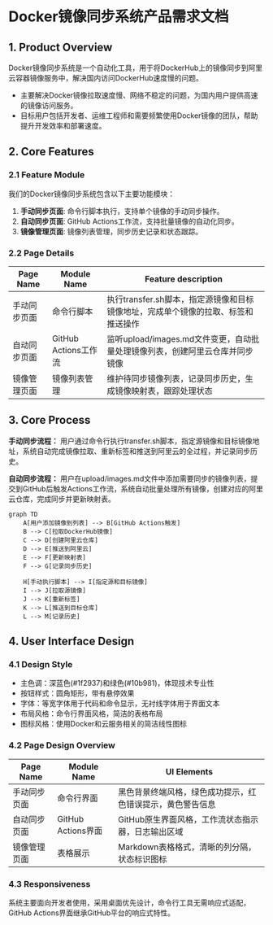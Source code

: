 # Docker镜像同步系统产品需求文档

## 1. Product Overview

Docker镜像同步系统是一个自动化工具，用于将DockerHub上的镜像同步到阿里云容器镜像服务中，解决国内访问DockerHub速度慢的问题。
- 主要解决Docker镜像拉取速度慢、网络不稳定的问题，为国内用户提供高速的镜像访问服务。
- 目标用户包括开发者、运维工程师和需要频繁使用Docker镜像的团队，帮助提升开发效率和部署速度。

## 2. Core Features

### 2.1 Feature Module

我们的Docker镜像同步系统包含以下主要功能模块：
1. **手动同步页面**: 命令行脚本执行，支持单个镜像的手动同步操作。
2. **自动同步页面**: GitHub Actions工作流，支持批量镜像的自动化同步。
3. **镜像管理页面**: 镜像列表管理，同步历史记录和状态跟踪。

### 2.2 Page Details

| Page Name | Module Name | Feature description |
|-----------|-------------|---------------------|
| 手动同步页面 | 命令行脚本 | 执行transfer.sh脚本，指定源镜像和目标镜像地址，完成单个镜像的拉取、标签和推送操作 |
| 自动同步页面 | GitHub Actions工作流 | 监听upload/images.md文件变更，自动批量处理镜像列表，创建阿里云仓库并同步镜像 |
| 镜像管理页面 | 镜像列表管理 | 维护待同步镜像列表，记录同步历史，生成镜像映射表，跟踪处理状态 |

## 3. Core Process

**手动同步流程：**
用户通过命令行执行transfer.sh脚本，指定源镜像和目标镜像地址，系统自动完成镜像拉取、重新标签和推送到阿里云的全过程，并记录同步历史。

**自动同步流程：**
用户在upload/images.md文件中添加需要同步的镜像列表，提交到GitHub后触发Actions工作流，系统自动批量处理所有镜像，创建对应的阿里云仓库，完成同步并更新映射表。

```mermaid
graph TD
    A[用户添加镜像到列表] --> B[GitHub Actions触发]
    B --> C[拉取DockerHub镜像]
    C --> D[创建阿里云仓库]
    D --> E[推送到阿里云]
    E --> F[更新映射表]
    F --> G[记录同步历史]
    
    H[手动执行脚本] --> I[指定源和目标镜像]
    I --> J[拉取源镜像]
    J --> K[重新标签]
    K --> L[推送到目标仓库]
    L --> M[记录历史]
```

## 4. User Interface Design

### 4.1 Design Style

- 主色调：深蓝色(#1f2937)和绿色(#10b981)，体现技术专业性
- 按钮样式：圆角矩形，带有悬停效果
- 字体：等宽字体用于代码和命令显示，无衬线字体用于界面文本
- 布局风格：命令行界面风格，简洁的表格布局
- 图标风格：使用Docker和云服务相关的简洁线性图标

### 4.2 Page Design Overview

| Page Name | Module Name | UI Elements |
|-----------|-------------|-------------|
| 手动同步页面 | 命令行界面 | 黑色背景终端风格，绿色成功提示，红色错误提示，黄色警告信息 |
| 自动同步页面 | GitHub Actions界面 | GitHub原生界面风格，工作流状态指示器，日志输出区域 |
| 镜像管理页面 | 表格展示 | Markdown表格格式，清晰的列分隔，状态标识图标 |

### 4.3 Responsiveness

系统主要面向开发者使用，采用桌面优先设计，命令行工具无需响应式适配，GitHub Actions界面继承GitHub平台的响应式特性。